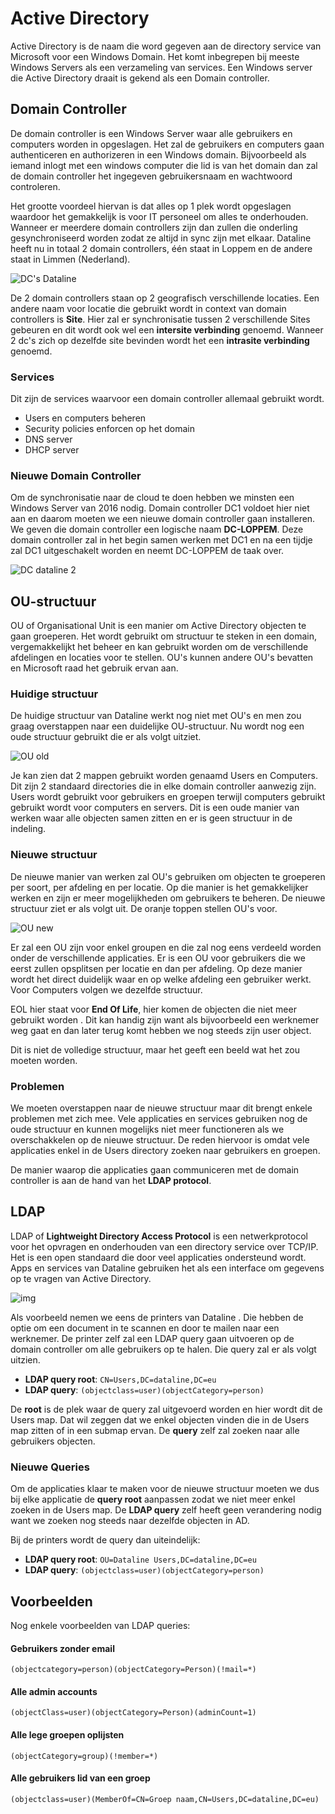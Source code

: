 # Active Directory

<!-- TODO: Probeer courante termen die gekend zijn in het Nederlands zo te houden.
domain controller => domeincontroller

termen zoals OU mag je in het Engels latens
 -->

<!-- TODO: Geen persoonlijk schrijven. Dus geen "we" -->

Active Directory is de naam die word gegeven aan de directory service van Microsoft voor een Windows Domain. Het komt inbegrepen bij meeste Windows Servers als een verzameling van services. Een Windows server die Active Directory draait is gekend als een Domain controller.
<!-- TODO verhaal van wat active directory betekent voor Dataline, hoe wordt het nu gebruikt enzo aanvullen -->
## Domain Controller

De domain controller is een Windows Server waar alle gebruikers en computers worden in opgeslagen. Het zal de gebruikers en computers gaan authenticeren en authorizeren in een Windows domain. Bijvoorbeeld als iemand inlogt met een windows computer die lid is van het domain dan zal de domain controller het <!-- TODO: de --> ingegeven gebruikersnaam en <!-- TODO: het --> wachtwoord controleren.

Het grootte voordeel hiervan is dat alles op 1 plek wordt opgeslagen waardoor het gemakkelijk is voor IT personeel om alles te onderhouden. Wanneer er meerdere domain controllers zijn dan zullen die onderling gesynchroniseerd worden zodat ze altijd in sync zijn met elkaar. Dataline heeft nu in totaal 2 domain controllers, één staat in Loppem en de andere staat in Limmen (Nederland).

![DC's Dataline](./img/domaincontrollers-1.png)

De 2 domain controllers staan op 2 geografisch verschillende locaties. Een andere naam voor locatie die gebruikt wordt in context van domain controllers is **Site**. Hier zal er synchronisatie tussen 2 verschillende Sites gebeuren en dit wordt ook wel een **intersite verbinding** genoemd. Wanneer 2 dc's <!-- TODO: Eerste keer dat je hier afkorting gebruikt. Je moet die dan verklaren 1ste keer dat je domain controller gebruikt. Ook in lijst van afkortingen zetten --> zich op dezelfde site bevinden <!-- TODO: komma --> wordt het een **intrasite verbinding** genoemd.

### Services

<!-- TODO: Verklarende paragraaf plaatsen. "Een domain controller staat in voor heel wat taken binnen een domein, zo ......" -->
Dit zijn de services waarvoor een domain controller allemaal gebruikt wordt.
- Users en computers beheren
- Security policies enforcen <!-- TODO: afdwingen --> op het domain
- DNS server
- DHCP server

### Nieuwe Domain Controller

<!--TODO Deze tekst wat herschrijven => eerste zin bv Een windows server versie van 2016 of later is nodig .... -->
Om de synchronisatie naar de cloud te doen hebben we <!-- TODO: geen we --> minsten een Windows Server van 2016 nodig. Domain controller DC1 voldoet hier niet aan en daarom moeten we een nieuwe domain controller gaan installeren. We geven die domain controller een logische naam **DC-LOPPEM**. Deze domain controller zal in het begin samen werken met DC1 en na een tijdje zal DC1 uitgeschakelt <!-- TODO: uitgeschakeld --> worden en neemt DC-LOPPEM de taak over. 

![DC dataline 2](./img/domaincontrollers-2.png)

## OU-structuur

OU of Organisational Unit <!-- TODO: Een Organisational Unit (OU) --> <!-- TODO: afkorting in lijst plaatsen --> is een manier om Active Directory objecten te gaan groeperen. Het wordt gebruikt om <!-- TODO: een hiërarchische structuur te creëren binnen het domein .... --> structuur te steken in een domain, vergemakkelijkt het beheer en kan gebruikt worden om de verschillende afdelingen en locaties voor te stellen. OU's kunnen andere OU's bevatten en Microsoft raad <!-- TODO: raadt? --> het gebruik ervan aan.

### Huidige structuur

De huidige structuur van Dataline werkt nog niet met OU's en men <!-- TODO: geen "men", "en er zou ..." --> zou graag <!-- TODO: geen woorden zoals "graag" - niet voor technische teksten --> overstappen naar een duidelijke OU-structuur. Nu wordt nog een oude structuur gebruikt die er als volgt uitziet.

![OU old](./img/ou-old.png)

Je <!-- TODO: In bovenstaande figuur kan er worden gezien dat .... --> kan zien dat 2 mappen gebruikt worden <!-- TODO: , namelijk `Users` en `Computers` --> genaamd Users en Computers. Dit zijn 2 standaard directories die in elke domain controller aanwezig zijn. Users wordt gebruikt voor gebruikers en groepen terwijl computers gebruikt gebruikt <!-- TODO: 2x gebruikt --> wordt voor computers en servers. Dit is een oude manier van werken waar alle objecten samen zitten en er is geen structuur in de indeling.

### Nieuwe structuur

De nieuwe manier van werken zal OU's gebruiken om objecten te groeperen per soort, per afdeling en per locatie. Op die manier is het gemakkelijker werken en zijn er meer mogelijkheden om gebruikers te beheren. De nieuwe structuur ziet er als volgt uit. De oranje toppen <!-- TODO: toppen? - dit noemen we "nodes" --> stellen OU's voor.

![OU new](./img/ou-new.png)

Er zal een OU zijn voor enkel groupen en die zal nog eens verdeeld worden onder de verschillende applicaties. Er is een OU voor gebruikers die we eerst zullen opsplitsen per locatie en dan per afdeling. Op deze manier wordt het direct duidelijk waar en op welke afdeling een gebruiker werkt. Voor Computers volgen we dezelfde structuur.

EOL hier staat voor **End Of Life**, hier komen de objecten die niet meer gebruikt worden <!-- TODO: Objecten die niet meer gebruikt worden komen in de groep EOL (End-of-life) terecht. -->. Dit kan handig zijn want als bijvoorbeeld een werknemer weg gaat en dan later terug komt hebben we nog steeds zijn user object.

Dit is niet de volledige structuur, maar het geeft een beeld <!-- TODO: van --> wat het zou moeten worden.

### Problemen

We moeten overstappen naar de nieuwe structuur maar dit brengt enkele problemen met zich mee. Vele applicaties en services gebruiken nog de oude structuur en kunnen mogelijks niet meer functioneren als we overschakkelen <!-- TODO: overschakelen --> op de nieuwe structuur. De reden hiervoor is omdat vele applicaties enkel in de Users directory zoeken naar gebruikers en groepen.

De manier waarop die applicaties gaan communiceren met de domain controller is aan de hand van het **LDAP protocol**.

## LDAP

<!-- TODO: LDAP in afkortingen plaatsen -->

LDAP of **Lightweight Directory Access Protocol** is een netwerkprotocol voor het opvragen en onderhouden van een directory service over TCP/IP. Het is een open standaard die door veel applicaties ondersteund wordt. Apps en services van Dataline gebruiken het als een interface om gegevens op te vragen van Active Directory. 

![img](./img/ldap.png)

Als voorbeeld nemen we eens de printers van Dataline <!-- TODO: nemen we eens ? Dat is spreektaal. "Ter illustratie worden de printers van Dataline onder de loep genomen." -->. Die hebben de optie om een document in te scannen en door te mailen naar een werknemer. De printer zelf zal een LDAP query gaan uitvoeren op de domain controller om alle gebruikers op te halen. Die query zal er als volgt uitzien.

- **LDAP query root**: `CN=Users,DC=dataline,DC=eu`
- **LDAP query**: `(objectclass=user)(objectCategory=person)`

De **root** is de plek waar de query zal uitgevoerd worden en hier wordt dit de Users map. Dat wil zeggen dat we enkel objecten vinden die in de Users map zitten of in een submap ervan. De **query** zelf zal zoeken naar alle gebruikers objecten.

### Nieuwe Queries

Om de applicaties klaar te maken voor de nieuwe structuur moeten we dus bij elke applicatie de **query root** aanpassen zodat we niet meer enkel zoeken in de Users map. De **LDAP query** zelf heeft geen verandering nodig want we zoeken nog steeds naar dezelfde objecten in AD.

Bij de printers wordt de query dan uiteindelijk:

- **LDAP query root**: `OU=Dataline Users,DC=dataline,DC=eu`
- **LDAP query**: `(objectclass=user)(objectCategory=person)`


## Voorbeelden

<!-- TODO: Betere verwoording. Geef wat uitleg -->
Nog enkele voorbeelden van LDAP queries: <!-- TODO: Geen dubbel punt na je zin als je met secties werkt. Dat is voor een opsomming -->


<!-- TODO: Bij elke query dien je wat uitleg te schrijven -->

#### Gebruikers zonder email    <!-- TODO: DUbbele enter na een section title -->
`(objectcategory=person)(objectCategory=Person)(!mail=*)`

#### Alle admin accounts
`(objectClass=user)(objectCategory=Person)(adminCount=1)`

#### Alle lege groepen oplijsten
`(objectCategory=group)(!member=*)`

#### Alle gebruikers lid van een groep
`(objectclass=user)(MemberOf=CN=Groep naam,CN=Users,DC=dataline,DC=eu)`

